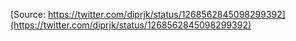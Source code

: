 [Source: https://twitter.com/diprjk/status/1268562845098299392](https://twitter.com/diprjk/status/1268562845098299392)